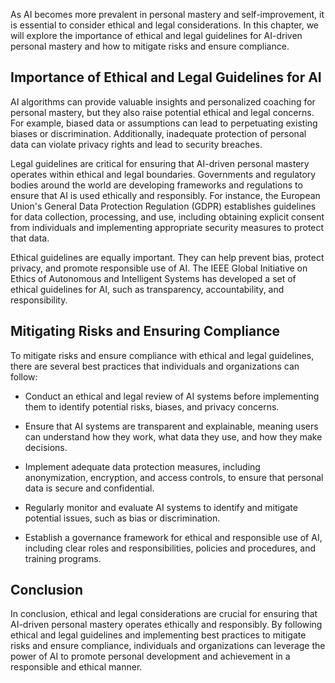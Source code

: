 

As AI becomes more prevalent in personal mastery and self-improvement, it is essential to consider ethical and legal considerations. In this chapter, we will explore the importance of ethical and legal guidelines for AI-driven personal mastery and how to mitigate risks and ensure compliance.

Importance of Ethical and Legal Guidelines for AI
-------------------------------------------------

AI algorithms can provide valuable insights and personalized coaching for personal mastery, but they also raise potential ethical and legal concerns. For example, biased data or assumptions can lead to perpetuating existing biases or discrimination. Additionally, inadequate protection of personal data can violate privacy rights and lead to security breaches.

Legal guidelines are critical for ensuring that AI-driven personal mastery operates within ethical and legal boundaries. Governments and regulatory bodies around the world are developing frameworks and regulations to ensure that AI is used ethically and responsibly. For instance, the European Union's General Data Protection Regulation (GDPR) establishes guidelines for data collection, processing, and use, including obtaining explicit consent from individuals and implementing appropriate security measures to protect that data.

Ethical guidelines are equally important. They can help prevent bias, protect privacy, and promote responsible use of AI. The IEEE Global Initiative on Ethics of Autonomous and Intelligent Systems has developed a set of ethical guidelines for AI, such as transparency, accountability, and responsibility.

Mitigating Risks and Ensuring Compliance
----------------------------------------

To mitigate risks and ensure compliance with ethical and legal guidelines, there are several best practices that individuals and organizations can follow:

* Conduct an ethical and legal review of AI systems before implementing them to identify potential risks, biases, and privacy concerns.

* Ensure that AI systems are transparent and explainable, meaning users can understand how they work, what data they use, and how they make decisions.

* Implement adequate data protection measures, including anonymization, encryption, and access controls, to ensure that personal data is secure and confidential.

* Regularly monitor and evaluate AI systems to identify and mitigate potential issues, such as bias or discrimination.

* Establish a governance framework for ethical and responsible use of AI, including clear roles and responsibilities, policies and procedures, and training programs.

Conclusion
----------

In conclusion, ethical and legal considerations are crucial for ensuring that AI-driven personal mastery operates ethically and responsibly. By following ethical and legal guidelines and implementing best practices to mitigate risks and ensure compliance, individuals and organizations can leverage the power of AI to promote personal development and achievement in a responsible and ethical manner.
